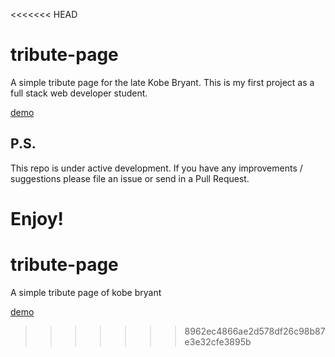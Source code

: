 <<<<<<< HEAD
# tribute-page
A simple tribute page for the late Kobe Bryant. This is my first project as a full stack web developer student.

 [demo](https://tribute-page-phi.vercel.app/)

## P.S.
This repo is under active development. If you have any improvements / suggestions please file an issue or send in a Pull Request.

Enjoy!
=======
# tribute-page
A simple tribute page of kobe bryant

 [demo](https://tribute-page-phi.vercel.app/)
>>>>>>> 8962ec4866ae2d578df26c98b87e3e32cfe3895b
